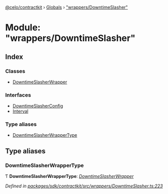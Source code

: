 [@celo/contractkit](../README.md) › [Globals](../globals.md) › ["wrappers/DowntimeSlasher"](_wrappers_downtimeslasher_.md)

# Module: "wrappers/DowntimeSlasher"

## Index

### Classes

* [DowntimeSlasherWrapper](../classes/_wrappers_downtimeslasher_.downtimeslasherwrapper.md)

### Interfaces

* [DowntimeSlasherConfig](../interfaces/_wrappers_downtimeslasher_.downtimeslasherconfig.md)
* [Interval](../interfaces/_wrappers_downtimeslasher_.interval.md)

### Type aliases

* [DowntimeSlasherWrapperType](_wrappers_downtimeslasher_.md#downtimeslasherwrappertype)

## Type aliases

###  DowntimeSlasherWrapperType

Ƭ **DowntimeSlasherWrapperType**: *[DowntimeSlasherWrapper](../classes/_wrappers_downtimeslasher_.downtimeslasherwrapper.md)*

*Defined in [packages/sdk/contractkit/src/wrappers/DowntimeSlasher.ts:223](https://github.com/celo-org/celo-monorepo/blob/master/packages/sdk/contractkit/src/wrappers/DowntimeSlasher.ts#L223)*
